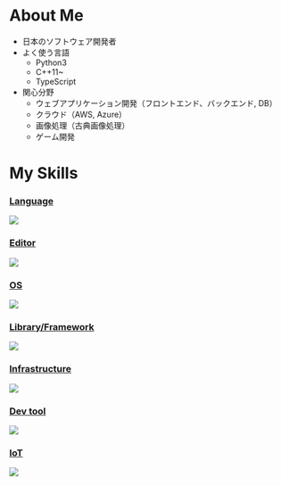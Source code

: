 # About Me
- 日本のソフトウェア開発者
- よく使う言語
    - Python3
    - C++11~
    - TypeScript
- 関心分野
    - ウェブアプリケーション開発（フロントエンド、バックエンド, DB）
    - クラウド（AWS, Azure）
    - 画像処理（古典画像処理）
    - ゲーム開発

# My Skills
<p align="center">
  <a href="https://skillicons.dev">
    <h3>Language</h3>
    <img src="https://skillicons.dev/icons?i=python,cpp,typescript" />
    <h3>Editor</h3>
    <img src="https://skillicons.dev/icons?i=vim,vscode" />
    <h3>OS</h3>
    <img src="https://skillicons.dev/icons?i=ubuntu,windows" />
    <h3>Library/Framework</h3>
    <img src="https://skillicons.dev/icons?i=opencv,pytorch,fastapi,qt,ros,react" />
    <h3>Infrastructure</h3>
    <img src="https://skillicons.dev/icons?i=aws,azure,docker" />
    <h3>Dev tool</h3>
    <img src="https://skillicons.dev/icons?i=git,visualstudio" />
    <h3>IoT</h3>
    <img src="https://skillicons.dev/icons?i=raspberrypi,arduino" />
  </a>
</p>

